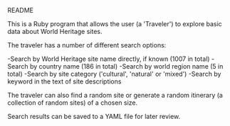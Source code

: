 README

This is a Ruby program that allows the user (a 'Traveler') to explore basic data about World Heritage sites.

The traveler has a number of different search options:

-Search by World Heritage site name directly, if known (1007 in total)
-Search by country name (186 in total)
-Search by world region name (5 in total)
-Search by site category ('cultural', 'natural' or 'mixed')
-Search by keyword in the text of site descriptions

The traveler can also find a random site or generate a random itinerary (a collection of random sites) of a chosen size.

Search results can be saved to a YAML file for later review.
